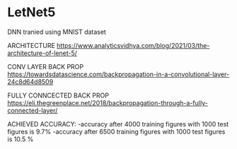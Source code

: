 # LetNet5
DNN tranied using MNIST dataset

ARCHITECTURE
https://www.analyticsvidhya.com/blog/2021/03/the-architecture-of-lenet-5/

CONV LAYER BACK PROP
https://towardsdatascience.com/backpropagation-in-a-convolutional-layer-24c8d64d8509

FULLY CONNCECTED BACK PROP
https://eli.thegreenplace.net/2018/backpropagation-through-a-fully-connected-layer/




ACHIEVED ACCURACY:
-accuracy after 4000 training figures with 1000 test figures is 9.7%
-accuracy after 6500 training figures with 1000 test figures is 10.5 %



